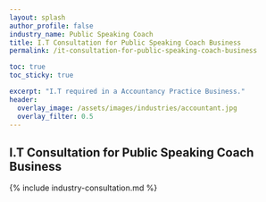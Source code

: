 ```yaml
---
layout: splash 
author_profile: false 
industry_name: Public Speaking Coach
title: I.T Consultation for Public Speaking Coach Business
permalink: /it-consultation-for-public-speaking-coach-business

toc: true
toc_sticky: true

excerpt: "I.T required in a Accountancy Practice Business."
header:
  overlay_image: /assets/images/industries/accountant.jpg
  overlay_filter: 0.5 
---
```


## I.T Consultation for Public Speaking Coach Business

{% include industry-consultation.md %}
